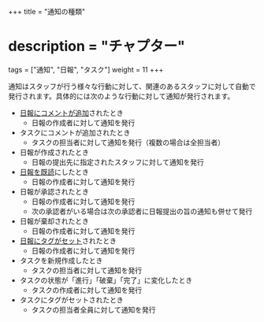 +++
title = "通知の種類"
# description = "チャプター"
tags = ["通知", "日報", "タスク"]
weight = 11
+++

通知はスタッフが行う様々な行動に対して、関連のあるスタッフに対して自動で発行されます。具体的には次のような行動に対して通知が発行されます。

- [日報にコメントが追加](/report/read/detail/comment/)されたとき
  - 日報の作成者に対して通知を発行
- タスクにコメントが追加されたとき
  - タスクの担当者に対して通知を発行（複数の場合は全担当者）
- 日報が作成されたとき
  - 日報の提出先に指定されたスタッフに対して通知を発行
- [日報を既読](/report/read/detail/state/)にしたとき
  - 日報の作成者に対して通知を発行
- 日報が承認されたとき
  - 日報の作成者に対して通知を発行
  - 次の承認者がいる場合は次の承認者に日報提出の旨の通知も併せて発行
- 日報が棄却されたとき
  - 日報の作成者に対して通知を発行
- [日報にタグがセット](/report/read/detail/other/)されたとき
  - 日報の作成者に対して通知を発行
- タスクを新規作成したとき
  - タスクの担当者に対して通知を発行
- タスクの状態が「進行」「破棄」「完了」に変化したとき
  - タスクの作成者に対して通知を発行
- タスクにタグがセットされたとき
  - タスクの担当者全員に対して通知を発行
